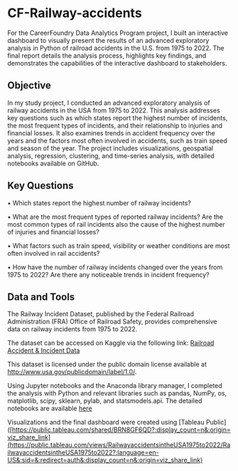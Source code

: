 # CF-Railway-accidents
For the CareerFoundry Data Analytics Program project, I built an interactive dashboard to visually present the results of an advanced exploratory analysis in Python of railroad accidents in the U.S. from 1975 to 2022. The final report details the analysis process, highlights key findings, and demonstrates the capabilities of the interactive dashboard to stakeholders.

## Objective
In my study project, I conducted an advanced exploratory analysis of railway accidents in the USA from 1975 to 2022. This analysis addresses key questions such as which states report the highest number of incidents, the most frequent types of incidents, and their relationship to injuries and financial losses. It also examines trends in accident frequency over the years and the factors most often involved in accidents, such as train speed and season of the year. The project includes visualizations, geospatial analysis, regression, clustering, and time-series analysis, with detailed notebooks available on GitHub.

## Key Questions
•	Which states report the highest number of railway incidents? 

•	What are the most frequent types of reported railway incidents? Are the most common types of rail incidents also the cause of the highest number of injuries and financial losses?

•	What factors such as train speed, visibility or weather conditions are most often involved in rail accidents?

•	How have the number of railway incidents changed over the years from 1975 to 2022? Are there any noticeable trends in incident frequency?


## Data and Tools
The Railway Incident Dataset, published by the Federal Railroad Administration (FRA) Office of Railroad Safety, provides comprehensive data on railway incidents from 1975 to 2022. 

The dataset can be accessed on Kaggle via the following link: [Railroad Accident & Incident Data](https://www.kaggle.com/datasets/chrico03/railroad-accident-and-incident-data)

This dataset is licensed under the public domain license available at http://www.usa.gov/publicdomain/label/1.0/.

Using Jupyter notebooks and the Anaconda library manager, I completed the analysis with Python and relevant libraries such as pandas, NumPy, os, matplotlib, scipy, sklearn, pylab, and statsmodels.api. The detailed notebooks are available [here](https://github.com/MarynaBotas/Railway-accidents/tree/main/Scripts)

Visualizations and the final dashboard were created using [Tableau Public]([https://public.tableau.com/shared/BRN8GF6QD?:display_count=n&:origin=viz_share_link](https://public.tableau.com/views/RailwayaccidentsintheUSA1975to2022/RailwayaccidentsintheUSA1975to2022?:language=en-US&:sid=&:redirect=auth&:display_count=n&:origin=viz_share_link)

